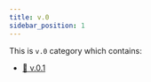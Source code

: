 ```yaml
---
title: v.0
sidebar_position: 1
---
```


This is `v.0` category which contains:

* [📄 v.0.1](/v.0/v.0.1/index.md)
